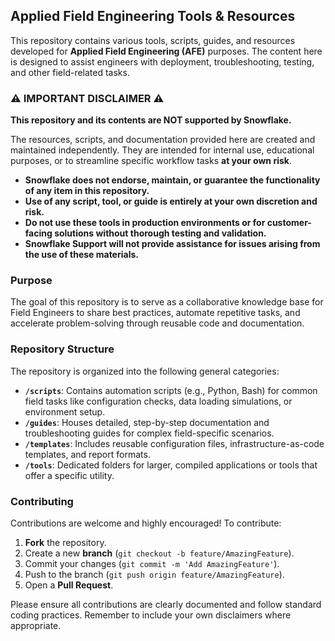 
## Applied Field Engineering Tools & Resources 

This repository contains various tools, scripts, guides, and resources developed for **Applied Field Engineering (AFE)** purposes. The content here is designed to assist engineers with deployment, troubleshooting, testing, and other field-related tasks.



### ⚠️ IMPORTANT DISCLAIMER ⚠️

**This repository and its contents are NOT supported by Snowflake.**

The resources, scripts, and documentation provided here are created and maintained independently. They are intended for internal use, educational purposes, or to streamline specific workflow tasks **at your own risk**.

* **Snowflake does not endorse, maintain, or guarantee the functionality of any item in this repository.**
* **Use of any script, tool, or guide is entirely at your own discretion and risk.**
* **Do not use these tools in production environments or for customer-facing solutions without thorough testing and validation.**
* **Snowflake Support will not provide assistance for issues arising from the use of these materials.**



### Purpose

The goal of this repository is to serve as a collaborative knowledge base for Field Engineers to share best practices, automate repetitive tasks, and accelerate problem-solving through reusable code and documentation.



###  Repository Structure

The repository is organized into the following general categories:

* **`/scripts`**: Contains automation scripts (e.g., Python, Bash) for common field tasks like configuration checks, data loading simulations, or environment setup.
* **`/guides`**: Houses detailed, step-by-step documentation and troubleshooting guides for complex field-specific scenarios.
* **`/templates`**: Includes reusable configuration files, infrastructure-as-code templates, and report formats.
* **`/tools`**: Dedicated folders for larger, compiled applications or tools that offer a specific utility.



###  Contributing

Contributions are welcome and highly encouraged! To contribute:

1.  **Fork** the repository.
2.  Create a new **branch** (`git checkout -b feature/AmazingFeature`).
3.  Commit your changes (`git commit -m 'Add AmazingFeature'`).
4.  Push to the branch (`git push origin feature/AmazingFeature`).
5.  Open a **Pull Request**.

Please ensure all contributions are clearly documented and follow standard coding practices. Remember to include your own disclaimers where appropriate.
